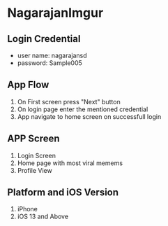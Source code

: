 # NagarajanImgur
## Login Credential
- user name: nagarajansd
- password: Sample005

## App Flow
1. On First screen press "Next" button
2. On login page enter the mentioned credential
3. App navigate to home screen on successfull login

## APP Screen
1. Login Screen
2. Home page with most viral memems
3. Profile View

## Platform and iOS Version
1. iPhone
2. iOS 13 and Above
